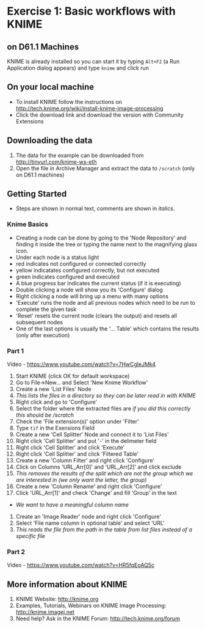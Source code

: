 # Exercise 1: Basic workflows with KNIME



## on D61.1 Machines
KNIME is already installed so you can start it by typing ```Alt+F2``` (a Run Application dialog appears) and type ```knime``` and click run 

## On your local machine
- To install KNIME follow the instructions on http://tech.knime.org/wiki/install-knime-image-processing
- Click the download link and download the version with Community Extensions

## Downloading the data
1. The data for the example can be downloaded from http://tinyurl.com/knime-ws-eth
2. Open the file in Archive Manager and extract the data to ```/scratch``` (only on D61.1 machines)

## Getting Started
- Steps are shown in normal text, comments are shown in _italics_.
### Knime Basics
- Creating a node can be done by going to the 'Node Repository' and finding it inside the tree or typing the name next to the magnifying glass icon. 
- Under each node is a status light
 - red indicates not configured or connected correctly
 - yellow indicatates configured correctly, but not executed
 - green indicates configured and executed
 - A blue progress bar indicates the current status (if it is executing)
- Double clicking a node will show you its 'Configure' dialog
- Right clicking a node will bring up a menu with many options
 - 'Execute' runs the node and all previous nodes which need to be run to complete the given task
 - 'Reset' resets the current node (clears the output) and resets all subsequent nodes
 - One of the last options is usually the '... Table' which contains the results (only after execution)
### Part 1 
Video - https://www.youtube.com/watch?v=7HwCgleJMk4

1. Start KNIME (click OK for default workspace)
1. Go to File->New... and Select 'New Knime Workflow'
1. Create a new 'List Files' Node 
 1. _This lists the files in a directory so they can be later read in with KNIME_
 1. Right click and go to 'Configure'
 1. Select the folder where the extracted files are _if you did this correctly this should be /scratch_
 1. Check the 'File extension(s)' option under 'Filter'
 1. Type ```tif``` in the Exensions Field
1. Create a new 'Cell Splitter' Node and connect it to 'List Files'
 1. Right click 'Cell Splitter' and put '-' in the delimeter field
 1. Right click 'Cell Splitter' and click 'Execute'
 1. Right click 'Cell Splitter' and click 'Filtered Table'
1. Create a new 'Column Filter' and right click 'Configure'
 1. Click on Columns 'URL_Arr[0]' and 'URL_Arr[2]' and click exclude
 1. _This removes the results of the split which are not the group which we are interested in (we only want the letter, the group)_
1. Create a new 'Column Rename' and right click 'Configure'
1. Click 'URL_Arr[1]' and check 'Change' and fill 'Group' in the text
 - _We want to have a meaningful column name_
1. Create an 'Image Reader' node and right click 'Configure'
 1. Select 'File name column in optional table' and select 'URL'
 1. _This reads the file from the path in the table from list files instead of a specific file_

### Part 2
Video - https://www.youtube.com/watch?v=HR5fqEoAQ5c


## More information about KNIME
1. KNIME Website: http://knime.org
2. Examples, Tutorials, Webinars on KNIME Image Processing: http://knime.imagej.net
3. Need help? Ask in the KNIME Forum: http://tech.knime.org/forum
